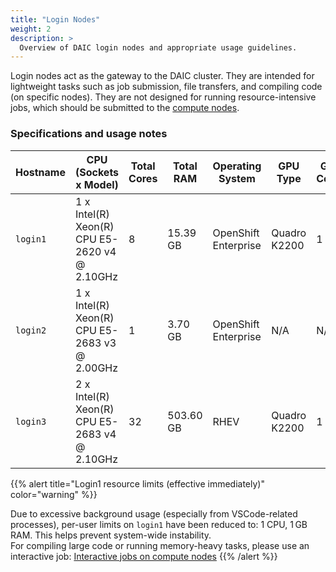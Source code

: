 ```yaml
---
title: "Login Nodes"
weight: 2
description: >
  Overview of DAIC login nodes and appropriate usage guidelines.
---
```



Login nodes act as the gateway to the DAIC cluster. They are intended for lightweight tasks such as job submission, file transfers, and compiling code (on specific nodes). They are not designed for running resource-intensive jobs, which should be submitted to the [compute nodes](/docs/system/compute-nodes).


### Specifications and usage notes

| Hostname  | CPU (Sockets x Model)                               | Total Cores | Total RAM  | Operating System      | GPU Type     | GPU Count | Usage Notes                                                   |
|-----------|-----------------------------------------------------|-------------|------------|-----------------------|--------------|-----------|---------------------------------------------------------------|
| `login1`  | 1 x Intel(R) Xeon(R) CPU E5-2620 v4 @ 2.10GHz       | 8           | 15.39 GB   | OpenShift Enterprise   | Quadro K2200 | 1         | For file transfers, job submission, and lightweight tasks.   |
| `login2`  | 1 x Intel(R) Xeon(R) CPU E5-2683 v3 @ 2.00GHz       | 1           | 3.70 GB    | OpenShift Enterprise   | N/A          | N/A       | Virtual server, for non-intensive tasks. **No compilation.** |
| `login3`  | 2 x Intel(R) Xeon(R) CPU E5-2683 v4 @ 2.10GHz       | 32          | 503.60 GB  | RHEV                  | Quadro K2200 | 1         | For large compilation and interactive sessions.              |

{{% alert title="Login1 resource limits (effective immediately)" color="warning" %}}

Due to excessive background usage (especially from VSCode-related processes), per-user limits on `login1` have been reduced to: 1 CPU, 1 GB RAM. This helps prevent system-wide instability.  
For compiling large code or running memory-heavy tasks, please use an interactive job: [Interactive jobs on compute nodes](/docs/manual/job-submission/slurm-basics/#interactive-jobs-on-compute-nodes)
{{% /alert %}}
